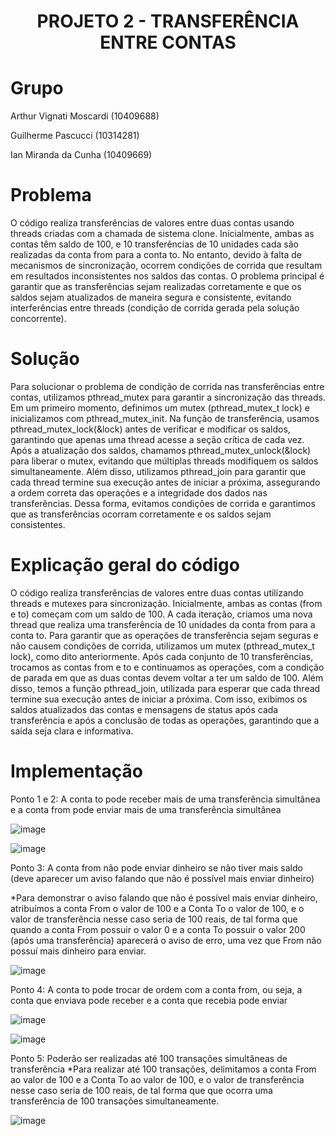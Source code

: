 <h1 align="center"> PROJETO 2 - TRANSFERÊNCIA ENTRE CONTAS </h1>

# Grupo
Arthur Vignati Moscardi (10409688)

Guilherme Pascucci (10314281)

Ian Miranda da Cunha (10409669)

# Problema
O código realiza transferências de valores entre duas contas usando threads criadas com a chamada de sistema clone. Inicialmente, ambas as contas têm saldo de 100, e 10 transferências de 10 unidades cada são realizadas da conta from para a conta to. No entanto, devido à falta de mecanismos de sincronização, ocorrem condições de corrida que resultam em resultados inconsistentes nos saldos das contas. O problema principal é garantir que as transferências sejam realizadas corretamente e que os saldos sejam atualizados de maneira segura e consistente, evitando interferências entre threads (condição de corrida gerada pela solução concorrente).


# Solução
Para solucionar o problema de condição de corrida nas transferências entre contas, utilizamos pthread_mutex para garantir a sincronização das threads. Em um primeiro momento, definimos um mutex (pthread_mutex_t lock) e inicializamos com pthread_mutex_init. Na função de transferência, usamos pthread_mutex_lock(&lock) antes de verificar e modificar os saldos, garantindo que apenas uma thread acesse a seção crítica de cada vez. Após a atualização dos saldos, chamamos pthread_mutex_unlock(&lock) para liberar o mutex, evitando que múltiplas threads modifiquem os saldos simultaneamente. Além disso, utilizamos pthread_join para garantir que cada thread termine sua execução antes de iniciar a próxima, assegurando a ordem correta das operações e a integridade dos dados nas transferências. Dessa forma, evitamos condições de corrida e garantimos que as transferências ocorram corretamente e os saldos sejam consistentes.

# Explicação geral do código
O código realiza transferências de valores entre duas contas utilizando threads e mutexes para sincronização. Inicialmente, ambas as contas (from e to) começam com um saldo de 100. A cada iteração, criamos uma nova thread que realiza uma transferência de 10 unidades da conta from para a conta to. Para garantir que as operações de transferência sejam seguras e não causem condições de corrida, utilizamos um mutex (pthread_mutex_t lock), como dito anteriormente. Após cada conjunto de 10 transferências, trocamos as contas from e to e continuamos as operações, com a condição de parada em que as duas contas devem voltar a ter um saldo de 100. Além disso, temos a função pthread_join, utilizada para esperar que cada thread termine sua execução antes de iniciar a próxima. Com isso, exibimos os saldos atualizados das contas e mensagens de status após cada transferência e após a conclusão de todas as operações, garantindo que a saída seja clara e informativa.



# Implementação

Ponto 1 e 2: A conta to pode receber mais de uma transferência simultânea e a conta from pode enviar mais de uma transferência simultânea

![image](https://github.com/arthurvignati/so/assets/161461962/bb7b41b9-c94f-4626-9ea5-5c9c9f1afbed)

![image](https://github.com/arthurvignati/so/assets/161461962/35b2b07e-8766-4058-bb36-15a222950867)



Ponto 3: A conta from não pode enviar dinheiro se não tiver mais saldo (deve aparecer um aviso falando que não é possível mais enviar dinheiro)

*Para demonstrar o aviso falando que não é possível mais enviar dinheiro, atribuímos a conta From o valor de 100 e a Conta To o valor de 100, e o valor de transferência nesse caso seria de 100 reais, de tal forma que quando a conta From possuir o valor 0 e a conta To possuir o valor 200 (após uma transferência) aparecerá o aviso de erro, uma vez que From não possuí mais dinheiro para enviar.

![image](https://github.com/arthurvignati/so/assets/161461962/a08a4829-6490-4a49-8d05-40784b474ae8)



Ponto 4: A conta to pode trocar de ordem com a conta from, ou seja, a conta que enviava pode receber e a conta que recebia pode enviar

![image](https://github.com/arthurvignati/so/assets/161461962/be02e669-40c6-485b-bd3a-f825c7427a63)

![image](https://github.com/arthurvignati/so/assets/161461962/8bb0e6b4-48f7-483e-89ce-4624eef42946)




Ponto 5: Poderão ser realizadas até 100 transações simultâneas de transferência
*Para realizar até 100 transações, delimitamos a conta From ao valor de 100 e a Conta To ao valor de 100, e o valor de transferência nesse caso seria de 100 reais, de tal forma que que ocorra uma transferência de 100 transações simultaneamente.

![image](https://github.com/arthurvignati/so/assets/161461962/72cdb4b9-360f-4aaa-8679-83aa7be573f2)
